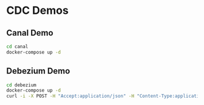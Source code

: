 # CDC Demos

## Canal Demo

```bash
cd canal
docker-compose up -d
```

## Debezium Demo

```bash
cd debezium
docker-compose up -d
curl -i -X POST -H "Accept:application/json" -H "Content-Type:application/json" http://localhost:8083/connectors/ -d @connect.json
```